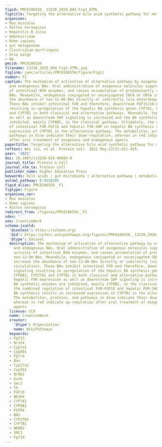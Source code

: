 ```yaml
---
figid: PMC8106556__13238_2020_804_Fig1_HTML
figtitle: Targeting the alternative bile acid synthetic pathway for metabolic diseases
organisms:
- Mus musculus
- Rattus norvegicus
- Hepatitis B virus
- Adenoviridae
- Homo sapiens
- gut metagenome
- Clostridium perfringens
- Uria aalge
- NA
pmcid: PMC8106556
filename: 13238_2020_804_Fig1_HTML.jpg
figlink: /pmc/articles/PMC8106556/figure/Fig1/
number: F1
caption: The mechanism of activation of alternative pathway by exogenous molecules
  and endogenous BAs. Oral administration of exogenous molecules suppresses the activity
  of intestinal BSH enzymes, and causes accumulation of predominantly conjugated non-12-OH
  BAs. Meanwhile, endogenous conjugated or unconjugated CDCA or UDCA could increase
  the abundance of non-12-OH BAs directly or indirectly (via enterohepatic circulation).
  These BAs inhibit intestinal FXR and therefore, downstream FGF15/19-FGFR4 signaling
  resulting in upregulation of the hepatic BA synthesis genes CYP7A1, CYP8B1, CYP27A1
  and CYP7B1 in both classical and alternative pathways. Meanwhile, hepatic FXR expression
  as well as downstream SHP signaling is increased and the BA synthetic enzymes are
  inhibited, mainly CYP8B1, in the classical pathway. Ultimately, the combined regulation
  of intestinal FXR-FGF15 and hepatic FXR-SHP on hepatic BA synthesis results in increased
  expression of CYP7B1 in the alternative pathway. The metabolites, proteins, and
  pathways in blue indicate their down-regulation, whereas in red indicate up-regulation
  after oral treatment of exogenous and endogenous agents
papertitle: Targeting the alternative bile acid synthetic pathway for metabolic diseases.
reftext: Wei Jia, et al. Protein Cell. 2021 May;12(5):411-425.
year: '2021'
doi: 10.1007/s13238-020-00804-9
journal_title: Protein & Cell
journal_nlm_ta: Protein Cell
publisher_name: Higher Education Press
keywords: bile acids | gut microbiota | alternative pathway | metabolic diseases
automl_pathway: 0.9156505
figid_alias: PMC8106556__F1
figtype: Figure
organisms_ner:
- Mus musculus
- Homo sapiens
- Rattus norvegicus
redirect_from: /figures/PMC8106556__F1
ndex: ''
seo: CreativeWork
schema-jsonld:
  '@context': https://schema.org/
  '@id': https://pfocr.wikipathways.org/figures/PMC8106556__13238_2020_804_Fig1_HTML.html
  '@type': Dataset
  description: The mechanism of activation of alternative pathway by exogenous molecules
    and endogenous BAs. Oral administration of exogenous molecules suppresses the
    activity of intestinal BSH enzymes, and causes accumulation of predominantly conjugated
    non-12-OH BAs. Meanwhile, endogenous conjugated or unconjugated CDCA or UDCA could
    increase the abundance of non-12-OH BAs directly or indirectly (via enterohepatic
    circulation). These BAs inhibit intestinal FXR and therefore, downstream FGF15/19-FGFR4
    signaling resulting in upregulation of the hepatic BA synthesis genes CYP7A1,
    CYP8B1, CYP27A1 and CYP7B1 in both classical and alternative pathways. Meanwhile,
    hepatic FXR expression as well as downstream SHP signaling is increased and the
    BA synthetic enzymes are inhibited, mainly CYP8B1, in the classical pathway. Ultimately,
    the combined regulation of intestinal FXR-FGF15 and hepatic FXR-SHP on hepatic
    BA synthesis results in increased expression of CYP7B1 in the alternative pathway.
    The metabolites, proteins, and pathways in blue indicate their down-regulation,
    whereas in red indicate up-regulation after oral treatment of exogenous and endogenous
    agents
  license: CC0
  name: CreativeWork
  creator:
    '@type': Organization
    name: WikiPathways
  keywords:
  - Fgf15
  - Nr1h4
  - Cyp7a1
  - Cyp8b1
  - Fgfr4
  - Bas
  - Cyp27a1
  - Cyp7b1
  - Nr0b2
  - Gusb
  - Smc2
  - tb
  - FGF19
  - NR1H4
  - CYP7A1
  - CYP8B1
  - FGFR4
  - BAS
  - CYP27A1
  - CYP7B1
  - NR0B2
  - SMC2
  - Fgf19
---
```

